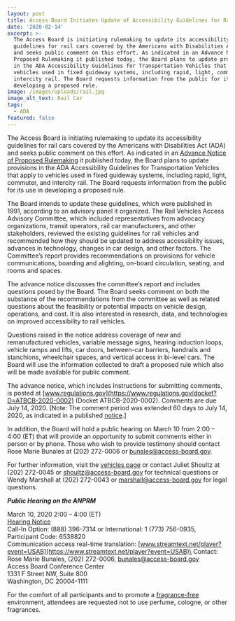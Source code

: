 ```yaml
---
layout: post
title: Access Board Initiates Update of Accessibility Guidelines for Rail Cars
date: '2020-02-14'
excerpt: >-
  The Access Board is initiating rulemaking to update its accessibility
  guidelines for rail cars covered by the Americans with Disabilities Act (ADA)
  and seeks public comment on this effort. As indicated in an Advance Notice of
  Proposed Rulemaking it published today, the Board plans to update provisions
  in the ADA Accessibility Guidelines for Transportation Vehicles that apply to
  vehicles used in fixed guideway systems, including rapid, light, commuter, and
  intercity rail. The Board requests information from the public for its use in
  developing a proposed rule.
image: /images/uploads/rail.jpg
image_alt_text: Rail Car
tags:
  - ADA
featured: false
---
```



The Access Board is initiating rulemaking to update its accessibility guidelines for rail cars covered by the Americans with Disabilities Act (ADA) and seeks public comment on this effort. As indicated in an [Advance Notice of Proposed Rulemaking](https://www.access-board.gov/guidelines-and-standards/transportation/vehicles/update-of-the-guidelines-for-transportation-vehicles/advance-notice-of-proposed-rulemaking) it published today, the Board plans to update provisions in the ADA Accessibility Guidelines for Transportation Vehicles that apply to vehicles used in fixed guideway systems, including rapid, light, commuter, and intercity rail. The Board requests information from the public for its use in developing a proposed rule.

The Board intends to update these guidelines, which were published in 1991, according to an advisory panel it organized. The Rail Vehicles Access Advisory Committee, which included representatives from advocacy organizations, transit operators, rail car manufacturers, and other stakeholders, reviewed the existing guidelines for rail vehicles and recommended how they should be updated to address accessibility issues, advances in technology, changes in car design, and other factors. The Committee’s report provides recommendations on provisions for vehicle communications, boarding and alighting, on-board circulation, seating, and rooms and spaces.

The advance notice discusses the committee’s report and includes questions posed by the Board. The Board seeks comment on both the substance of the recommendations from the committee as well as related questions about the feasibility or potential impacts on vehicle design, operations, and cost. It is also interested in research, data, and technologies on improved accessibility to rail vehicles.

Questions raised in the notice address coverage of new and remanufactured vehicles, variable message signs, hearing induction loops, vehicle ramps and lifts, car doors, between-car barriers, handrails and stanchions, wheelchair spaces, and vertical access in bi-level cars. The Board will use the information collected to draft a proposed rule which also will be made available for public comment.

The advance notice, which includes Instructions for submitting comments, is posted at [www.regulations.gov](https://www.regulations.gov/docket?D=ATBCB-2020-0002) (Docket ATBCB-2020-0002). Comments are due July 14, 2020. [Note: The comment period was extended 60 days to July 14, 2020, as indicated in a published [notice](https://www.access-board.gov/guidelines-and-standards/transportation/vehicles/update-of-the-guidelines-for-transportation-vehicles/advance-notice-of-proposed-rulemaking-2).]

In addition, the Board will hold a public hearing on March 10 from 2:00 – 4:00 (ET) that will provide an opportunity to submit comments either in person or by phone. Those who wish to provide testimony should contact Rose Marie Bunales at (202) 272-0006 or [](mailto:bunales@access-board.gov.)[bunales@access-board.gov](mailto:bunales@access-board.gov).

For further information, visit the [vehicles page](https://www.access-board.gov/guidelines-and-standards/transportation/vehicles/update-of-the-guidelines-for-transportation-vehicles) or contact Juliet Shoultz at (202) 272-0045 or [shoultz@access-board.gov](mailto:shoultz@access-board.gov) for technical questions or Wendy Marshall at (202) 272-0043 or [marshall@access-board.gov](mailto:marshall@access-board.gov) for legal questions.



***Public Hearing on the ANPRM***

March 10, 2020 2:00 – 4:00 (ET)\
[Hearing Notice](https://www.access-board.gov/guidelines-and-standards/transportation/vehicles/update-of-the-guidelines-for-transportation-vehicles/hearing-notice)\
Call-In Option: (888) 396-7314 or International: 1 (773) 756-0935, Participant Code: 6538820\
Communication access real-time translation: [www.streamtext.net/player?event=USAB](https://www.streamtext.net/player?event=USAB)\
Contact: Rose Marie Bunales, (202) 272-0006, [bunales@access-board.gov](mailto:bunales@access-board.gov)\
Access Board Conference Center\
1331 F Street NW, Suite 800\
Washington, DC 20004-1111

For the comfort of all participants and to promote a [fragrance-free](https://www.access-board.gov/the-board/policies/fragrance-free-environment) environment, attendees are requested not to use perfume, cologne, or other fragrances.

